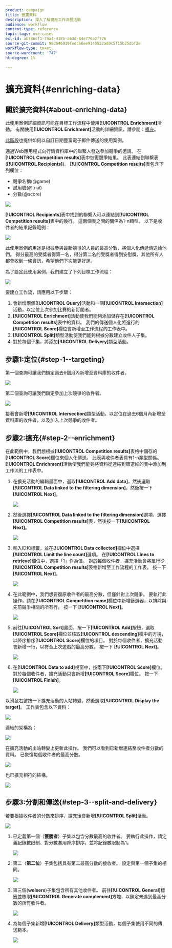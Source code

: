 ```yaml
---
product: campaign
title: 豐富資料
description: 深入了解擴充工作流程活動
audience: workflow
content-type: reference
topic-tags: use-cases
exl-id: ab786cf1-74a4-4185-a63d-84e776a2f776
source-git-commit: 98d646919fedc66ee9145522ad0c5f15b25dbf2e
workflow-type: tm+mt
source-wordcount: '747'
ht-degree: 1%

---
```


# 擴充資料{#enriching-data}

## 關於擴充資料{#about-enriching-data}

此使用案例詳細資訊可能在目標工作流程中使用&#x200B;**[!UICONTROL Enrichment]**&#x200B;活動。 有關使用&#x200B;**[!UICONTROL Enrichment]**&#x200B;活動的詳細資訊，請參閱：[擴充](../../workflow/using/enrichment.md)。

[此區段](../../workflow/using/email-enrichment-with-custom-date-fields.md)也提供如何以自訂日期豐富電子郵件傳送的使用案例。

通過Web應用程式向行銷資料庫中的聯繫人發送參加競爭的邀請。 在&#x200B;**[!UICONTROL Competition results]**&#x200B;表中恢復競爭結果。 此表連結到聯繫表(**[!UICONTROL Recipients]**)。 **[!UICONTROL Competition results]**&#x200B;表包含下列欄位：

* 競爭名稱(@game)
* 試用號(@trial)
* 分數(@score)

![](assets/uc1_enrich_1.png)

**[!UICONTROL Recipients]**&#x200B;表中找到的聯繫人可以連結到&#x200B;**[!UICONTROL Competition results]**&#x200B;表中的幾行。 這兩個表之間的關係為1-n類型。 以下是收件者的結果記錄範例：

![](assets/uc1_enrich_2.png)

此使用案例的用途是根據參與最新競爭的人員的最高分數，將個人化傳遞傳送給他們。 得分最高的受獎者得第一名，得分第二名的受獎者得到安慰獎，其他所有人都會收到一條資訊，希望他們下次能更好運。

為了設定此使用案例，我們建立了下列目標工作流程：

![](assets/uc1_enrich_3.png)

要建立工作流，請應用以下步驟：

1. 會新增兩個&#x200B;**[!UICONTROL Query]**&#x200B;活動和一個&#x200B;**[!UICONTROL Intersection]**&#x200B;活動，以定位上次參加比賽的新訂閱者。
1. **[!UICONTROL Enrichment]**&#x200B;活動使我們能夠添加儲存在&#x200B;**[!UICONTROL Competition results]**&#x200B;表中的資料。 我們的傳送個人化將進行的&#x200B;**[!UICONTROL Score]**&#x200B;欄位會新增至工作流程的工作表中。
1. **[!UICONTROL Split]**&#x200B;類型活動使我們能夠根據分數建立收件人子集。
1. 對於每個子集，將添加&#x200B;**[!UICONTROL Delivery]**&#x200B;類型活動。

## 步驟1:定位{#step-1--targeting}

第一個查詢可讓我們鎖定過去6個月內新增至資料庫的收件者。

![](assets/uc1_enrich_4.png)

第二個查詢可讓我們鎖定參加上次競爭的收件者。

![](assets/uc1_enrich_5.png)

接著會新增&#x200B;**[!UICONTROL Intersection]**&#x200B;類型活動，以定位在過去6個月內新增至資料庫的收件者，以及加入上次競爭的收件者。

## 步驟2:擴充{#step-2--enrichment}

在此範例中，我們想根據&#x200B;**[!UICONTROL Competition results]**&#x200B;表格中儲存的&#x200B;**[!UICONTROL Score]**&#x200B;欄位來個人化傳送。 此表與收件者表具有1-n類型關係。 **[!UICONTROL Enrichment]**&#x200B;活動使我們能夠將資料從連結到篩選維的表中添加到工作流的工作表中。

1. 在擴充活動的編輯畫面中，選取&#x200B;**[!UICONTROL Add data]**，然後選取&#x200B;**[!UICONTROL Data linked to the filtering dimension]**，然後按一下&#x200B;**[!UICONTROL Next]**。

   ![](assets/uc1_enrich_6.png)

1. 然後選擇&#x200B;**[!UICONTROL Data linked to the filtering dimension]**&#x200B;選項，選擇&#x200B;**[!UICONTROL Competition results]**&#x200B;表，然後按一下&#x200B;**[!UICONTROL Next]**。

   ![](assets/uc1_enrich_7.png)

1. 輸入ID和標籤，並在&#x200B;**[!UICONTROL Data collected]**&#x200B;欄位中選擇&#x200B;**[!UICONTROL Limit the line count]**&#x200B;選項。 在&#x200B;**[!UICONTROL Lines to retrieve]**&#x200B;欄位中，選擇「1」作為值。 對於每個收件者，擴充活動會將單行從&#x200B;**[!UICONTROL Competition results]**&#x200B;表格新增至工作流程的工作表。 按一下 **[!UICONTROL Next]**。

   ![](assets/uc1_enrich_8.png)

1. 在此範例中，我們想要復原收件者的最高分數，但僅針對上次競爭。 要執行此操作，請在&#x200B;**[!UICONTROL Competition name]**&#x200B;欄位中新增篩選器，以排除與先前競爭相關的所有行。 按一下 **[!UICONTROL Next]**。

   ![](assets/uc1_enrich_9.png)

1. 前往&#x200B;**[!UICONTROL Sort]**&#x200B;畫面，按一下&#x200B;**[!UICONTROL Add]**&#x200B;按鈕，選取&#x200B;**[!UICONTROL Score]**&#x200B;欄位並核取&#x200B;**[!UICONTROL descending]**&#x200B;欄中的方塊，以降序排序&#x200B;**[!UICONTROL Score]**&#x200B;欄位的項目。 對於每個收件者，擴充活動會新增一行，以符合上次遊戲的最高分數。 按一下 **[!UICONTROL Next]**。

   ![](assets/uc1_enrich_10.png)

1. 在&#x200B;**[!UICONTROL Data to add]**&#x200B;視窗中，按兩下&#x200B;**[!UICONTROL Score]**&#x200B;欄位。 對於每個收件者，擴充活動只會新增&#x200B;**[!UICONTROL Score]**&#x200B;欄位。 按一下 **[!UICONTROL Finish]**。

   ![](assets/uc1_enrich_11.png)

以滑鼠右鍵按一下擴充活動的入站轉變，然後選取&#x200B;**[!UICONTROL Display the target]**。 工作表包含以下資料：

![](assets/uc1_enrich_13.png)

連結的架構為：

![](assets/uc1_enrich_15.png)

在擴充活動的出站轉變上更新此操作。 我們可以看到已新增連結至收件者分數的資料。 已恢復每個收件者的最高分數。

![](assets/uc1_enrich_12.png)

也已擴充相符的結構。

![](assets/uc1_enrich_14.png)

## 步驟3:分割和傳送{#step-3--split-and-delivery}

若要根據收件者的分數來排序，擴充後會新增&#x200B;**[!UICONTROL Split]**&#x200B;活動。

![](assets/uc1_enrich_18.png)

1. 已定義第一個（**獲勝者**）子集以包含分數最高的收件者。 要執行此操作，請定義記錄數限制、對分數套用降序排序，並將記錄數限制為1。

   ![](assets/uc1_enrich_16.png)

1. 第二（**第二位**）子集包括具有第二最高分數的接收者。 設定與第一個子集的相同。

   ![](assets/uc1_enrich_17.png)

1. 第三個(**wolsers**)子集包含所有其他收件者。 前往&#x200B;**[!UICONTROL General]**&#x200B;標籤並核取&#x200B;**[!UICONTROL Generate complement]**&#x200B;方塊，以鎖定未達到最高分數的所有收件者。

   ![](assets/uc1_enrich_19.png)

1. 為每個子集新增&#x200B;**[!UICONTROL Delivery]**&#x200B;類型活動，每個子集使用不同的傳送範本。

   ![](assets/uc1_enrich_20.png)
